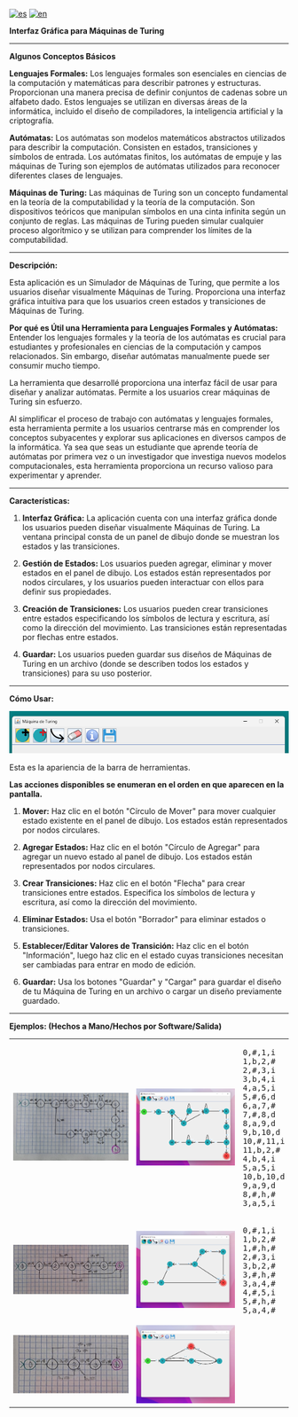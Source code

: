 [![es](https://img.shields.io/badge/lang-es-yellow.svg)](./README.md)
[![en](https://img.shields.io/badge/lang-en-red.svg)](./README.en.md)

**Interfaz Gráfica para Máquinas de Turing**

---

**Algunos Conceptos Básicos**

**Lenguajes Formales:**
Los lenguajes formales son esenciales en ciencias de la computación y matemáticas para describir patrones y estructuras. Proporcionan una manera precisa de definir conjuntos de cadenas sobre un alfabeto dado. Estos lenguajes se utilizan en diversas áreas de la informática, incluido el diseño de compiladores, la inteligencia artificial y la criptografía.

**Autómatas:**
Los autómatas son modelos matemáticos abstractos utilizados para describir la computación. Consisten en estados, transiciones y símbolos de entrada. Los autómatas finitos, los autómatas de empuje y las máquinas de Turing son ejemplos de autómatas utilizados para reconocer diferentes clases de lenguajes.

**Máquinas de Turing:**
Las máquinas de Turing son un concepto fundamental en la teoría de la computabilidad y la teoría de la computación. Son dispositivos teóricos que manipulan símbolos en una cinta infinita según un conjunto de reglas. Las máquinas de Turing pueden simular cualquier proceso algorítmico y se utilizan para comprender los límites de la computabilidad.

---

**Descripción:**

Esta aplicación es un Simulador de Máquinas de Turing, que permite a los usuarios diseñar visualmente Máquinas de Turing. Proporciona una interfaz gráfica intuitiva para que los usuarios creen estados y transiciones de Máquinas de Turing.

**Por qué es Útil una Herramienta para Lenguajes Formales y Autómatas:**
Entender los lenguajes formales y la teoría de los autómatas es crucial para estudiantes y profesionales en ciencias de la computación y campos relacionados. Sin embargo, diseñar autómatas manualmente puede ser consumir mucho tiempo.

La herramienta que desarrollé proporciona una interfaz fácil de usar para diseñar y analizar autómatas. Permite a los usuarios crear máquinas de Turing sin esfuerzo.

Al simplificar el proceso de trabajo con autómatas y lenguajes formales, esta herramienta permite a los usuarios centrarse más en comprender los conceptos subyacentes y explorar sus aplicaciones en diversos campos de la informática. Ya sea que seas un estudiante que aprende teoría de autómatas por primera vez o un investigador que investiga nuevos modelos computacionales, esta herramienta proporciona un recurso valioso para experimentar y aprender.

---

**Características:**

1. **Interfaz Gráfica:** La aplicación cuenta con una interfaz gráfica donde los usuarios pueden diseñar visualmente Máquinas de Turing. La ventana principal consta de un panel de dibujo donde se muestran los estados y las transiciones.

2. **Gestión de Estados:** Los usuarios pueden agregar, eliminar y mover estados en el panel de dibujo. Los estados están representados por nodos circulares, y los usuarios pueden interactuar con ellos para definir sus propiedades.

3. **Creación de Transiciones:** Los usuarios pueden crear transiciones entre estados especificando los símbolos de lectura y escritura, así como la dirección del movimiento. Las transiciones están representadas por flechas entre estados.

4. **Guardar:** Los usuarios pueden guardar sus diseños de Máquinas de Turing en un archivo (donde se describen todos los estados y transiciones) para su uso posterior.

---

**Cómo Usar:**

![barra de herramientas](./ejemplos/barra.png)

Esta es la apariencia de la barra de herramientas.

**Las acciones disponibles se enumeran en el orden en que aparecen en la pantalla.**

1. **Mover:** Haz clic en el botón "Círculo de Mover" para mover cualquier estado existente en el panel de dibujo. Los estados están representados por nodos circulares.

2. **Agregar Estados:** Haz clic en el botón "Círculo de Agregar" para agregar un nuevo estado al panel de dibujo. Los estados están representados por nodos circulares.

3. **Crear Transiciones:** Haz clic en el botón "Flecha" para crear transiciones entre estados. Especifica los símbolos de lectura y escritura, así como la dirección del movimiento.

4. **Eliminar Estados:** Usa el botón "Borrador" para eliminar estados o transiciones.

5. **Establecer/Editar Valores de Transición:** Haz clic en el botón "Información", luego haz clic en el estado cuyas transiciones necesitan ser cambiadas para entrar en modo de edición.

6. **Guardar:** Usa los botones "Guardar" y "Cargar" para guardar el diseño de tu Máquina de Turing en un archivo o cargar un diseño previamente guardado.

---

**Ejemplos: (Hechos a Mano/Hechos por Software/Salida)**

<table>
  <tr>
    <td><img src="./ejemplos/a^nb^n/a^nb^nH.jpeg" alt="Primer_Hecho"></td>
    <td><img src="./ejemplos/a^nb^n/a^nb^nP.png" alt="Primer_Programa"></td>
    <td><pre><code></code>0,#,1,i
1,b,2,#
2,#,3,i
3,b,4,i
4,a,5,i
5,#,6,d
6,a,7,#
7,#,8,d
8,a,9,d
9,b,10,d
10,#,11,i
11,b,2,#
4,b,4,i
5,a,5,i
10,b,10,d
9,a,9,d
8,#,h,#
3,a,5,i</pre></td>
  </tr>
  <tr>
    <td><img src="./ejemplos/aaabbb/aaabbbH.jpeg" alt="Segundo_Hecho"></td>
    <td><img src="./ejemplos/aaabbb/aaabbbP.png" alt="Segundo_Programa"></td>
    <td><pre><code></code>0,#,1,i
1,b,2,#
1,#,h,#
2,#,3,i
3,b,2,#
3,#,h,#
3,a,4,#
4,#,5,i
5,#,h,#
5,a,4,#
</pre></td>
  </tr>
  <tr>
    <td><img src="./ejemplos/Borradora/BorradoraH.jpeg" alt="Tercer_Hecho"></td>
    <td><img src="./ejemplos/Borradora/BorradoraP.jpeg" alt="Tercer_Programa"></td>
    <td><pre><code
